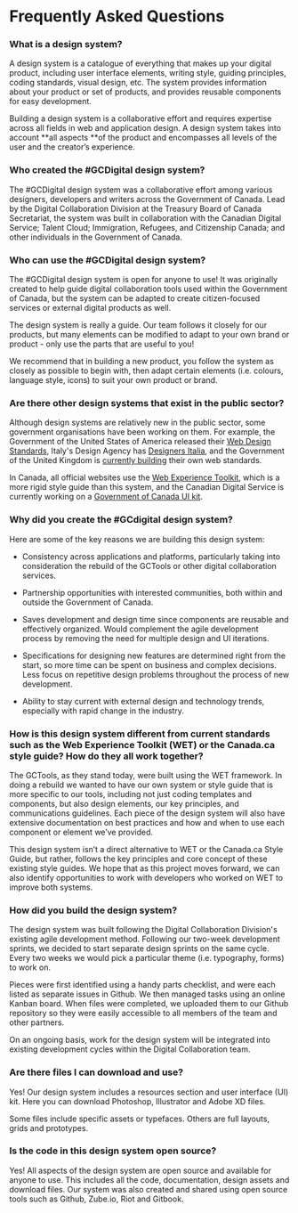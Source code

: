 # Frequently Asked Questions

### What is a design system?

A design system is a catalogue of everything that makes up your digital product, including user interface elements, writing style, guiding principles, coding standards, visual design, etc. The system provides information about your product or set of products, and provides reusable components for easy development.

Building a design system is a collaborative effort and requires expertise across all fields in web and application design. A design system takes into account **all aspects **of the product and encompasses all levels of the user and the creator’s experience.

### Who created the \#GCDigital design system?

The \#GCDigital design system was a collaborative effort among various designers, developers and writers across the Government of Canada. Lead by the Digital Collaboration Division at the Treasury Board of Canada Secretariat, the system was built in collaboration with the Canadian Digital Service; Talent Cloud; Immigration, Refugees, and Citizenship Canada; and other individuals in the Government of Canada.

### Who can use the \#GCDigital design system?

The \#GCDigital design system is open for anyone to use! It was originally created to help guide digital collaboration tools used within the Government of Canada, but the system can be adapted to create citizen-focused services or external digital products as well.

The design system is really a guide. Our team follows it closely for our products, but many elements can be modified to adapt to your own brand or product - only use the parts that are useful to you!

We recommend that in building a new product, you follow the system as closely as possible to begin with, then adapt certain elements \(i.e. colours, language style, icons\) to suit your own product or brand.

### Are there other design systems that exist in the public sector?

Although design systems are relatively new in the public sector, some government organisations have been working on them. For example, the Government of the United States of America released their [Web Design Standards](https://standards.usa.gov/), Italy's Design Agency has [Designers Italia](https://designers.italia.it/), and the Government of the United Kingdom is [currently building](https://gds.blog.gov.uk/2017/10/30/building-the-gov-uk-design-system/) their own web standards.

In Canada, all official websites use the [Web Experience Toolkit](https://www.canada.ca/en/treasury-board-secretariat/services/government-communications/web-experience-toolkit.html), which is a more rigid style guide than this system, and the Canadian Digital Service is currently working on a [Government of Canada UI kit](https://github.com/cds-snc/gcui).

### Why did you create the \#GCdigital design system?

Here are some of the key reasons we are building this design system:

* Consistency across applications and platforms, particularly taking into consideration the rebuild of the GCTools or other digital collaboration services.

* Partnership opportunities with interested communities, both within and outside the Government of Canada.

* Saves development and design time since components are reusable and effectively organized. Would complement the agile development process by removing the need for multiple design and UI iterations.

* Specifications for designing new features are determined right from the start, so more time can be spent on business and complex decisions. Less focus on repetitive design problems throughout the process of new development.

* Ability to stay current with external design and technology trends, especially with rapid change in the industry.

### How is this design system different from current standards such as the Web Experience Toolkit \(WET\) or the Canada.ca style guide? How do they all work together?

The GCTools, as they stand today, were built using the WET framework. In doing a rebuild we wanted to have our own system or style guide that is more specific to our tools, including not just coding templates and components, but also design elements, our key principles, and communications guidelines. Each piece of the design system will also have extensive documentation on best practices and how and when to use each component or element we’ve provided.

This design system isn’t a direct alternative to WET or the Canada.ca Style Guide, but rather, follows the key principles and core concept of these existing style guides. We hope that as this project moves forward, we can also identify opportunities to work with developers who worked on WET to improve both systems.

### How did you build the design system?

The design system was built following the Digital Collaboration Division's existing agile development method. Following our two-week development sprints, we decided to start separate design sprints on the same cycle. Every two weeks we would pick a particular theme \(i.e. typography, forms\) to work on.

Pieces were first identified using a handy parts checklist, and were each listed as separate issues in Github. We then managed tasks using an online Kanban board. When files were completed, we uploaded them to our Github repository so they were easily accessible to all members of the team and other partners.

On an ongoing basis, work for the design system will be integrated into existing development cycles within the Digital Collaboration team.

### Are there files I can download and use?

Yes! Our design system includes a resources section and user interface \(UI\) kit. Here you can download Photoshop, Illustrator and Adobe XD files.

Some files include specific assets or typefaces. Others are full layouts, grids and prototypes.

### Is the code in this design system open source?

Yes! All aspects of the design system are open source and available for anyone to use. This includes all the code, documentation, design assets and download files. Our system was also created and shared using open source tools such as Github, Zube.io, Riot and Gitbook.

